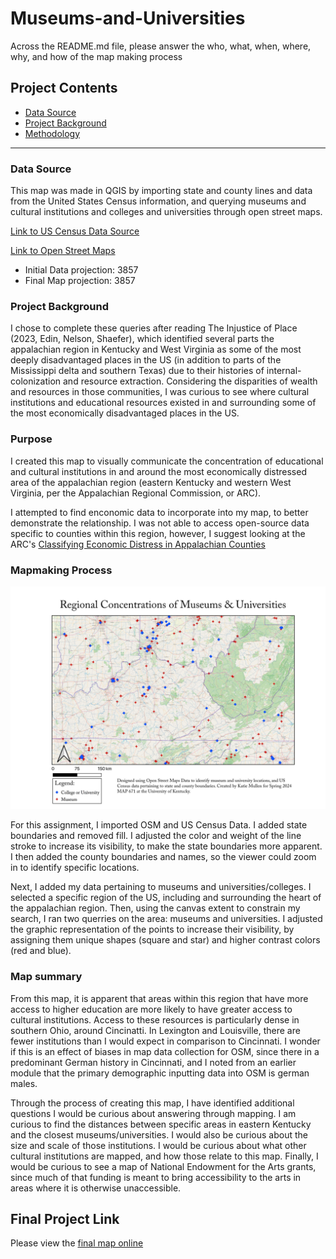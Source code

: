 # Museums-and-Universities

Across the README.md file, please answer the who, what, when, where, why, and how of the map making process

## Project Contents

- [Data Source](#data-source)
- [Project Background](#project-background)
- [Methodology](#methodology)

***

### Data Source
This map was made in QGIS by importing state and county lines and data from the United States Census information, and querying museums and cultural institutions and colleges and universities through open street maps.

<a href="https://www.census.gov/cgi-bin/geo/shapefiles/index.php?year=2023&layergroup=Counties+%28and+equivalent%29" target="_blank">Link to US Census Data Source</a>

<a href="https://www.openstreetmap.org/#map=5/34.904/-115.159" target="_blank">Link to Open Street Maps</a>

* Initial Data projection: 3857
* Final Map projection: 3857

### Project Background

I chose to complete these queries after reading The Injustice of Place (2023, Edin, Nelson, Shaefer), which identified several parts the appalachian region in Kentucky and West Virginia as some of the most deeply disadvantaged places in the US (in addition to parts of the Mississippi delta and southern Texas) due to their histories of internal-colonization and resource extraction. Considering the disparities of wealth and resources in those communities, I was curious to see where cultural institutions and educational resources existed in and surrounding some of the most economically disadvantaged places in the US. 

### Purpose

I created this map to visually communicate the concentration of educational and cultural institutions in and around the most economically distressed area of the appalachian region (eastern Kentucky and western West Virginia, per the Appalachian Regional Commission, or ARC).

I attempted to find enconomic data to incorporate into my map, to better demonstrate the relationship. I was not able to access open-source data specific to counties within this region, however, I suggest looking at the ARC's <a href="https://www.arc.gov/classifying-economic-distress-in-appalachian-counties/" target="_blank">Classifying Economic Distress in Appalachian Counties</a>

### Mapmaking Process

![Print Layout of Map](Print.png)

For this assignment, I imported OSM and US Census Data. I added state boundaries and removed fill. I adjusted the color and weight of the line stroke to increase its visibility, to make the state boundaries more apparent. I then added the county boundaries and names, so the viewer could zoom in to identify specific locations. 

Next, I added my data pertaining to museums and universities/colleges. I selected a specific region of the US, including and surrounding the heart of the appalachian region. Then, using the canvas extent to constrain my search, I ran two querries on the area: museums and universities. I adjusted the graphic representation of the points to increase their visibility, by assigning them unique shapes (square and star) and higher contrast colors (red and blue).

### Map summary

From this map, it is apparent that areas within this region that have more access to higher education are more likely to have greater access to cultural institutions. Access to these resources is particularly dense in southern Ohio, around Cincinatti. In Lexington and Louisville, there are fewer institutions than I would expect in comparison to Cincinnati. I wonder if this is an effect of biases in map data collection for OSM, since there in a predominant German history in Cincinnati, and I noted from an earlier module that the primary demographic inputting data into OSM is german males.

Through the process of creating this map, I have identified additional questions I would be curious about answering through mapping. I am curious to find the distances between specific areas in eastern Kentucky and the closest museums/universities. I would also be curious about the size and scale of those institutions. I would be curious about what other cultural institutions are mapped, and how those relate to this map. Finally, I would be curious to see a map of National Endowment for the Arts grants, since much of that funding is meant to bring accessibility to the arts in areas where it is otherwise unaccessible.

## Final Project Link

Please view the [final map online](www.github...)
